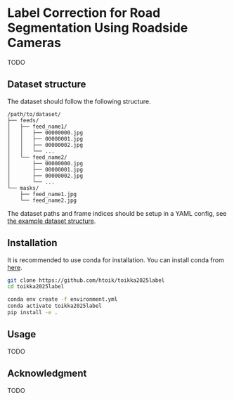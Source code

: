 # Label Correction for Road Segmentation Using Roadside Cameras

TODO

## Dataset structure

The dataset should follow the following structure.

```
/path/to/dataset/
├── feeds/
│   ├── feed_name1/
│   │   ├── 00000000.jpg
│   │   ├── 00000001.jpg
│   │   ├── 00000002.jpg
│   │   └── ...
│   └── feed_name2/
│       ├── 00000000.jpg
│       ├── 00000001.jpg
│       ├── 00000002.jpg
│       └── ...
└── masks/
    ├── feed_name1.jpg
    └── feed_name2.jpg
```

The dataset paths and frame indices should be setup in a YAML config, see [the example dataset structure](./data/example-dataset.yml).

## Installation

It is recommended to use conda for installation. You can install conda from [here](https://www.anaconda.com/docs/getting-started/miniconda/install).

```bash
git clone https://github.com/htoik/toikka2025label
cd toikka2025label

conda env create -f environment.yml
conda activate toikka2025label
pip install -e .
```

## Usage

TODO

## Acknowledgment

TODO
